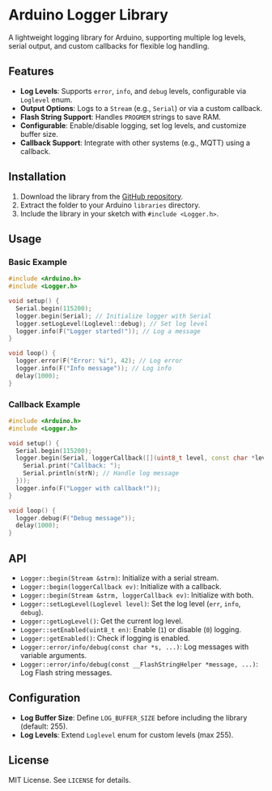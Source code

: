 # Arduino Logger Library

A lightweight logging library for Arduino, supporting multiple log levels, serial output, and custom callbacks for flexible log handling.

## Features
- **Log Levels**: Supports `error`, `info`, and `debug` levels, configurable via `Loglevel` enum.
- **Output Options**: Logs to a `Stream` (e.g., `Serial`) or via a custom callback.
- **Flash String Support**: Handles `PROGMEM` strings to save RAM.
- **Configurable**: Enable/disable logging, set log levels, and customize buffer size.
- **Callback Support**: Integrate with other systems (e.g., MQTT) using a callback.

## Installation
1. Download the library from the [GitHub repository](https://github.com/dynaptor/Logger).
2. Extract the folder to your Arduino `libraries` directory.
3. Include the library in your sketch with `#include <Logger.h>`.

## Usage
### Basic Example
```cpp
#include <Arduino.h>
#include <Logger.h>

void setup() {
  Serial.begin(115200);
  logger.begin(Serial); // Initialize logger with Serial
  logger.setLogLevel(Loglevel::debug); // Set log level
  logger.info(F("Logger started!")); // Log a message
}

void loop() {
  logger.error(F("Error: %i"), 42); // Log error
  logger.info(F("Info message")); // Log info
  delay(1000);
}
```

### Callback Example
```cpp
#include <Arduino.h>
#include <Logger.h>

void setup() {
  Serial.begin(115200);
  logger.begin(Serial, loggerCallback([](uint8_t level, const char *levelN, const char *str, const char *strN) {
    Serial.print("Callback: ");
    Serial.println(strN); // Handle log message
  }));
  logger.info(F("Logger with callback!"));
}

void loop() {
  logger.debug(F("Debug message"));
  delay(1000);
}
```

## API
- `Logger::begin(Stream &strm)`: Initialize with a serial stream.
- `Logger::begin(loggerCallback ev)`: Initialize with a callback.
- `Logger::begin(Stream &strm, loggerCallback ev)`: Initialize with both.
- `Logger::setLogLevel(Loglevel level)`: Set the log level (`err`, `info`, `debug`).
- `Logger::getLogLevel()`: Get the current log level.
- `Logger::setEnabled(uint8_t en)`: Enable (`1`) or disable (`0`) logging.
- `Logger::getEnabled()`: Check if logging is enabled.
- `Logger::error/info/debug(const char *s, ...)`: Log messages with variable arguments.
- `Logger::error/info/debug(const __FlashStringHelper *message, ...)`: Log Flash string messages.

## Configuration
- **Log Buffer Size**: Define `LOG_BUFFER_SIZE` before including the library (default: 255).
- **Log Levels**: Extend `Loglevel` enum for custom levels (max 255).

## License
MIT License. See `LICENSE` for details.

